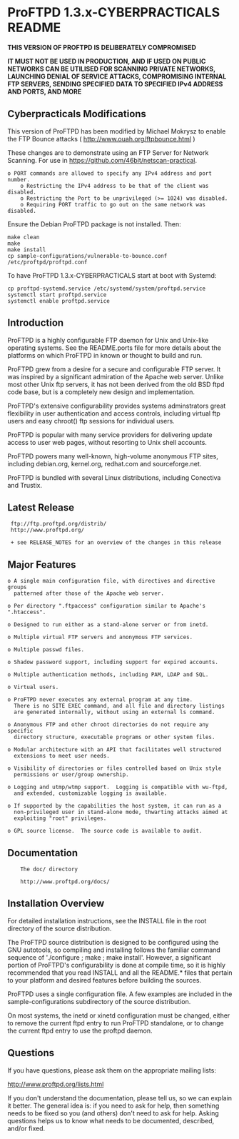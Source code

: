 ProFTPD 1.3.x-CYBERPRACTICALS README
====================================

**THIS VERSION OF PROFTPD IS DELIBERATELY COMPROMISED**

**IT MUST NOT BE USED IN PRODUCTION, AND IF USED ON PUBLIC NETWORKS CAN BE UTILISED FOR SCANNING PRIVATE NETWORKS, LAUNCHING DENIAL OF SERVICE ATTACKS, COMPROMISING INTERNAL FTP SERVERS, SENDING SPECIFIED DATA TO SPECIFIED IPv4 ADDRESS AND PORTS, AND MORE**

Cyberpracticals Modifications
-----------------------------

This version of ProFTPD has been modified by Michael Mokrysz to enable
the FTP Bounce attacks ( http://www.ouah.org/ftpbounce.html )

These changes are to demonstrate using an FTP Server for Network Scanning.
For use in https://github.com/46bit/netscan-practical.

    o PORT commands are allowed to specify any IPv4 address and port number.
        o Restricting the IPv4 address to be that of the client was disabled.
        o Restricting the Port to be unprivileged (>= 1024) was disabled.
        o Requiring PORT traffic to go out on the same network was disabled.

Ensure the Debian ProFTPD package is not installed. Then:

```
make clean
make
make install
cp sample-configurations/vulnerable-to-bounce.conf /etc/proftpd/proftpd.conf
```

To have ProFTPD 1.3.x-CYBERPRACTICALS start at boot with Systemd:

```
cp proftpd-systemd.service /etc/systemd/system/proftpd.service
systemctl start proftpd.service
systemctl enable proftpd.service
```

Introduction
------------

ProFTPD is a highly configurable FTP daemon for Unix and Unix-like
operating systems.  See the README.ports file for more details about
the platforms on which ProFTPD in known or thought to build and run.

ProFTPD grew from a desire for a secure and configurable FTP server.
It was inspired by a significant admiration of the Apache web server.
Unlike most other Unix ftp servers, it has not been derived from the old
BSD ftpd code base, but is a completely new design and implementation.

ProFTPD's extensive configurability provides systems adminstrators great
flexibility in user authentication and access controls, including virtual
ftp users and easy chroot() ftp sessions for individual users.

ProFTPD is popular with many service providers for delivering update
access to user web pages, without resorting to Unix shell accounts.

ProFTPD powers many well-known, high-volume anonymous FTP sites,
including debian.org, kernel.org, redhat.com and sourceforge.net.

ProFTPD is bundled with several Linux distributions, including
Conectiva and Trustix.


Latest Release
--------------

     ftp://ftp.proftpd.org/distrib/
     http://www.proftpd.org/

     + see RELEASE_NOTES for an overview of the changes in this release

Major Features
--------------

    o A single main configuration file, with directives and directive groups
      patterned after those of the Apache web server.

    o Per directory ".ftpaccess" configuration similar to Apache's ".htaccess".

    o Designed to run either as a stand-alone server or from inetd.

    o Multiple virtual FTP servers and anonymous FTP services.

    o Multiple passwd files.

    o Shadow password support, including support for expired accounts.

    o Multiple authentication methods, including PAM, LDAP and SQL.

    o Virtual users.

    o ProFTPD never executes any external program at any time.
      There is no SITE EXEC command, and all file and directory listings
      are generated internally, without using an external ls command.

    o Anonymous FTP and other chroot directories do not require any specific
      directory structure, executable programs or other system files.

    o Modular architecture with an API that facilitates well structured
      extensions to meet user needs.

    o Visibility of directories or files controlled based on Unix style
      permissions or user/group ownership.

    o Logging and utmp/wtmp support.  Logging is compatible with wu-ftpd,
      and extended, customizable logging is available.

    o If supported by the capabilities the host system, it can run as a
      non-privileged user in stand-alone mode, thwarting attacks aimed at
      exploiting "root" privileges.

    o GPL source license.  The source code is available to audit.



Documentation
-------------

        The doc/ directory

        http://www.proftpd.org/docs/


Installation Overview
---------------------

For detailed installation instructions, see the INSTALL file in the root
directory of the source distribution.

The ProFTPD source distribution is designed to be configured using the
GNU autotools, so compiling and installing follows the familiar command
sequence of './configure ; make ; make install'.  However, a significant
portion of ProFTPD's configurability is done at compile time, so it is
highly recommended that you read INSTALL and all the README.* files that
pertain to your platform and desired features before building the sources.

ProFTPD uses a single configuration file.  A few examples are included in
the sample-configurations subdirectory of the source distribution.

On most systems, the inetd or xinetd configuration must be changed,
either to remove the current ftpd entry to run ProFTPD standalone,
or to change the current ftpd entry to use the proftpd daemon.

Questions
---------

If you have questions, please ask them on the appropriate mailing lists:

  http://www.proftpd.org/lists.html

If you don't understand the documentation, please tell us, so we can explain it
better.  The general idea is: if you need to ask for help, then something needs
to be fixed so you (and others) don't need to ask for help.  Asking questions
helps us to know what needs to be documented, described, and/or fixed.

